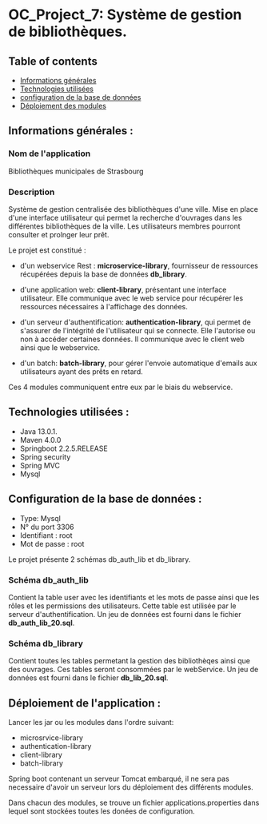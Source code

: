 # OC_Project_7: Système de gestion de bibliothèques.

  
## Table of contents 
* [Informations générales](#général) 
* [Technologies utilisées](#technologies) 
* [configuration de la base de données](#bdd) 
* [Déploiement des modules](#déploiement) 


## Informations générales :  

### Nom de l'application  

Bibliothèques municipales de Strasbourg

### Description  

Système de gestion centralisée des bibliothèques d'une ville. Mise en place d'une interface utilisateur qui permet la recherche d'ouvrages dans les différentes bibliothèques de la ville. Les utilisateurs membres pourront consulter et prolnger leur prêt.


Le projet est constitué :

- d'un webservice Rest : **microservice-library**, fournisseur de ressources récupérées depuis la base de données **db_library**.

- d'une application web: **client-library**, présentant une interface utilisateur. Elle communique avec le web service pour récupérer les ressources nécessaires à l'affichage des données.

- d'un serveur d'authentification: **authentication-library**, qui permet de s'assurer de l'intégrité de l'utilisateur qui se connecte. Elle l'autorise ou non à accéder certaines données. Il communique avec le client web ainsi que le webservice.

- d'un batch: **batch-library**, pour gérer l'envoie automatique d'emails aux utilisateurs ayant des prêts en retard.

 Ces 4 modules communiquent entre eux par le biais du webservice.

## Technologies utilisées : 

* Java 13.0.1.  
* Maven 4.0.0 
* Springboot 2.2.5.RELEASE 
* Spring security
* Spring MVC
* Mysql


## Configuration de la base de données : 

* Type: Mysql
* N° du port 3306 
* Identifiant : root 
* Mot de passe : root 

Le projet présente 2 schémas db_auth_lib et db_library.

### Schéma db_auth_lib

Contient la table user avec les identifiants et les mots de passe ainsi que les rôles et les permissions des utilisateurs. Cette table est utilisée par le serveur d'authentification. Un jeu de données est fourni dans le fichier **db_auth_lib_20.sql**.

### Schéma db_library

Contient toutes les tables permetant la gestion des bibliothèqes ainsi que des ouvrages. Ces tables seront consommées par le webService. Un jeu de données est fourni dans le fichier **db_lib_20.sql**.


## Déploiement de l'application : 

Lancer les jar ou les modules dans l'ordre suivant:

- microsrvice-library
- authentication-library
- client-library
- batch-library

Spring boot contenant un serveur Tomcat embarqué, il ne sera pas necessaire d'avoir un serveur lors du déploiement des différents modules.

Dans chacun des modules, se trouve un fichier applications.properties dans lequel sont stockées toutes les donées de configuration.


